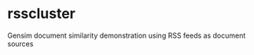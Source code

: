 rsscluster
==========

Gensim document similarity demonstration using RSS feeds as document sources
